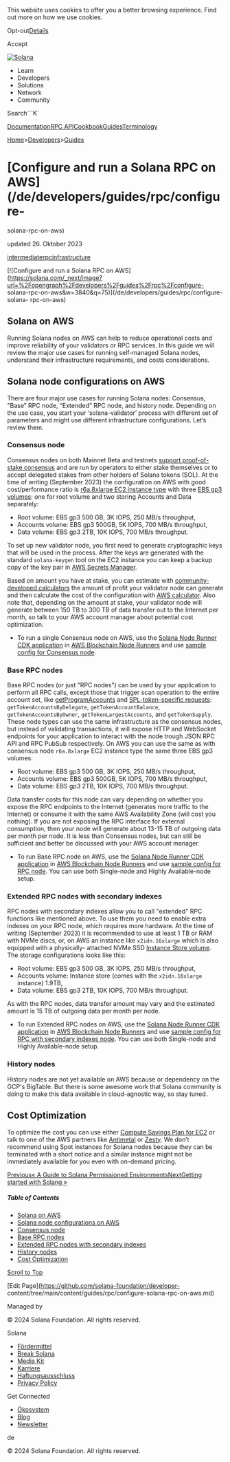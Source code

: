 This website uses cookies to offer you a better browsing experience. Find out
more on how we use cookies.

Opt-out[Details](/de/privacy-policy#collection-of-information)

Accept

[![Solana](/_next/static/media/logotype-dark.f79d530d.svg)](/de)

  * Learn
  * Developers
  * Solutions
  * Network
  * Community

Search```K`

[Documentation](/de/docs)[RPC
API](/de/docs/rpc)[Cookbook](/de/developers/cookbook)[Guides](/de/developers/guides)[Terminology](/de/docs/terminology)

[Home](/de)>[Developers](/de/developers)>[Guides](/de/developers/guides)

# [Configure and run a Solana RPC on AWS](/de/developers/guides/rpc/configure-
solana-rpc-on-aws)

updated 26\. Oktober 2023

[intermediate](/de/developers/guides?difficulty=intermediate)[rpc](/de/developers/guides?tags=rpc)[infrastructure](/de/developers/guides?tags=infrastructure)

[![Configure and run a Solana RPC on
AWS](https://solana.com/_next/image?url=%2Fopengraph%2Fdevelopers%2Fguides%2Frpc%2Fconfigure-
solana-rpc-on-aws&w=3840&q=75)](/de/developers/guides/rpc/configure-solana-
rpc-on-aws)

## Solana on AWS #

Running Solana nodes on AWS can help to reduce operational costs and improve
reliability of your validators or RPC services. In this guide we will review
the major use cases for running self-managed Solana nodes, understand their
infrastructure requirements, and costs considerations.

## Solana node configurations on AWS #

There are four major use cases for running Solana nodes: Consensus, "Base” RPC
node, “Extended” RPC node, and history node. Depending on the use case, you
start your ‘solana-validator’ process with different set of parameters and
might use different infrastructure configurations. Let’s review them.

### Consensus node #

Consensus nodes on both Mainnet Beta and testnets [support proof-of-stake
consensus](/de/staking) and are run by operators to either stake themselves or
to accept delegated stakes from other holders of Solana tokens (SOL). At the
time of writing (September 2023) the configuration on AWS with good
cost/performance ratio is [r6a.8xlarge EC2 instance
type](https://aws.amazon.com/ec2/instance-types/r6a/) with three [EBS gp3
volumes](https://aws.amazon.com/ebs/general-purpose/): one for root volume and
two storing Accounts and Data separately:

  * Root volume: EBS gp3 500 GB, 3K IOPS, 250 MB/s throughput,
  * Accounts volume: EBS gp3 500GB, 5K IOPS, 700 MB/s throughput,
  * Data volume: EBS gp3 2TB, 10K IOPS, 700 MB/s throughput.

To set up new validator node, you first need to generate cryptographic keys
that will be used in the process. After the keys are generated with the
standard `solana-keygen` tool on the EC2 instance you can keep a backup copy
of the key pair in [AWS Secrets
Manager](https://docs.aws.amazon.com/secretsmanager/latest/userguide/intro.html).

Based on amount you have at stake, you can estimate with [community-developed
calculators](https://www.stakingrewards.com/asset/solana) the amount of profit
your validator node can generate and then calculate the cost of the
configuration with [AWS calculator](https://calculator.aws/#/). Also note
that, depending on the amount at stake, your validator node will generate
between 150 TB to 300 TB of data transfer out to the Internet per month, so
talk to your AWS account manager about potential cost optimization.

  * To run a single Consensus node on AWS, use the [Solana Node Runner CDK application](https://github.com/aws-samples/aws-blockchain-node-runners/tree/main/lib/solana) in [AWS Blockchain Node Runners](https://aws-samples.github.io/aws-blockchain-node-runners/) and use [sample config for Consensus node](https://github.com/aws-samples/aws-blockchain-node-runners/blob/main/lib/solana/sample-configs/.env-sample-consensus).

### Base RPC nodes #

Base RPC nodes (or just "RPC nodes") can be used by your application to
perform all RPC calls, except those that trigger scan operation to the entire
account set, like
[getProgramAccounts](https://docs.solana.com/api/http#getprogramaccounts) and
[SPL-token-specific
requests](https://docs.solana.com/api/http#gettokenaccountsbydelegate):
`getTokenAccountsByDelegate`, `getTokenAccountBalance`,
`getTokenAccountsByOwner`, `getTokenLargestAccounts`, and `getTokenSupply`.
These node types can use the same infrastructure as the consensus nodes, but
instead of validating transactions, it will expose HTTP and WebSocket
endpoints for your application to interact with the node trough JSON RPC API
and RPC PubSub respectively. On AWS you can use the same as with consensus
node `r6a.8xlarge` EC2 instance type the same three EBS gp3 volumes:

  * Root volume: EBS gp3 500 GB, 3K IOPS, 250 MB/s throughput,
  * Accounts volume: EBS gp3 500GB, 5K IOPS, 700 MB/s throughput,
  * Data volume: EBS gp3 2TB, 10K IOPS, 700 MB/s throughput.

Data transfer costs for this node can vary depending on whether you expose the
RPC endpoints to the Internet (generates more traffic to the Internet) or
consume it with the same AWS Availability Zone (will cost you nothing). If you
are not exposing the RPC interface for external consumption, then your node
will generate about 13-15 TB of outgoing data per month per node. It is less
than Consensus nodes, but can still be sufficient and better be discussed with
your AWS account manager.

  * To run Base RPC node on AWS, use the [Solana Node Runner CDK application](https://github.com/aws-samples/aws-blockchain-node-runners/tree/main/lib/solana) in [AWS Blockchain Node Runners](https://aws-samples.github.io/aws-blockchain-node-runners/) and use [sample config for RPC node](https://github.com/aws-samples/aws-blockchain-node-runners/blob/main/lib/solana/sample-configs/.env-sample-baserpc). You can use both Single-node and Highly Available-node setup.

### Extended RPC nodes with secondary indexes #

RPC nodes with secondary indexes allow you to call "extended" RPC functions
like mentioned above. To use them you need to enable extra indexes on your RPC
node, which requires more hardware. At the time of writing (September 2023) it
is recommended to use at least 1 TB or RAM with NVMe discs, or, on AWS an
instance like `x2idn.16xlarge` which is also equipped with a physically-
attached NVMe SSD [Instance Store
volume](https://docs.aws.amazon.com/AWSEC2/latest/UserGuide/InstanceStorage.html).
The storage configurations looks like this:

  * Root volume: EBS gp3 500 GB, 3K IOPS, 250 MB/s throughput,
  * Accounts volume: Instance store (comes with the `x2idn.16xlarge` instance) 1.9TB,
  * Data volume: EBS gp3 2TB, 10K IOPS, 700 MB/s throughput.

As with the RPC nodes, data transfer amount may vary and the estimated amount
is 15 TB of outgoing data per month per node.

  * To run Extended RPC nodes on AWS, use the [Solana Node Runner CDK application](https://github.com/aws-samples/aws-blockchain-node-runners/tree/main/lib/solana) in [AWS Blockchain Node Runners](https://aws-samples.github.io/aws-blockchain-node-runners/) and use [sample config for RPC with secondary indexes node](https://github.com/aws-samples/aws-blockchain-node-runners/blob/main/lib/solana/sample-configs/.env-sample-extendedrpc). You can use both Single-node and Highly Available-node setup.

### History nodes #

History nodes are not yet available on AWS because or dependency on the GCP's
BigTable. But there is some awesome work that Solana community is doing to
make this data available in cloud-agnostic way, so stay tuned.

## Cost Optimization #

To optimize the cost you can use either [Compute Savings Plan for
EC2](https://aws.amazon.com/savingsplans/compute-pricing/) or talk to one of
the AWS partners like [Antimetal](https://www.antimetal.com/) or
[Zesty](https://zesty.co/). We don’t recommend using Spot instances for Solana
nodes because they can be terminated with a short notice and a similar
instance might not be immediately available for you even with on-demand
pricing.

[Previous« A Guide to Solana Permissioned
Environments](/de/developers/guides/permissioned-environments)[NextGetting
started with Solang »](/de/developers/guides/solang/getting-started)

##### Table of Contents

  * [Solana on AWS](/de/developers/guides/rpc/configure-solana-rpc-on-aws#solana-on-aws)
  * [Solana node configurations on AWS](/de/developers/guides/rpc/configure-solana-rpc-on-aws#solana-node-configurations-on-aws)
  * [Consensus node](/de/developers/guides/rpc/configure-solana-rpc-on-aws#consensus-node)
  * [Base RPC nodes](/de/developers/guides/rpc/configure-solana-rpc-on-aws#base-rpc-nodes)
  * [Extended RPC nodes with secondary indexes](/de/developers/guides/rpc/configure-solana-rpc-on-aws#extended-rpc-nodes-with-secondary-indexes)
  * [History nodes](/de/developers/guides/rpc/configure-solana-rpc-on-aws#history-nodes)
  * [Cost Optimization](/de/developers/guides/rpc/configure-solana-rpc-on-aws#cost-optimization)

[Scroll to Top](/de/developers/guides/rpc/configure-solana-rpc-on-aws#)

[Edit Page](https://github.com/solana-foundation/developer-
content/tree/main/content/guides/rpc/configure-solana-rpc-on-aws.md)

Managed by

[](/de)

[](/youtube)[](/twitter)[](/discord)[](/reddit)[](/github)[](/telegram)

© 2024 Solana Foundation. All rights reserved.

Solana

  * [Fördermittel](https://solana.org/grants)
  * [Break Solana](https://break.solana.com/)
  * [Media Kit](/de/branding)
  * [Karriere](https://jobs.solana.com/)
  * [Haftungsausschluss](/de/tos)
  * [Privacy Policy](/de/privacy-policy)

Get Connected

  * [Ökosystem](/de/ecosystem)
  * [Blog](/de/news)
  * [Newsletter](/de/newsletter)

de

© 2024 Solana Foundation. All rights reserved.

